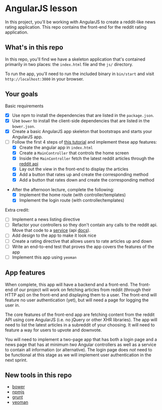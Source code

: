 # AngularJS lesson

In this project, you'll be working with AngularJS to create a reddit-like news rating application. This repo contains the front-end for the reddit rating application.

## What's in this repo

In this repo, you'll find we have a skeleton application that's contained primarily in two places: the `index.html` file and the `js/` directory.

To run the app, you'll need to run the included binary in `bin/start` and visit `http://localhost:3000` in your browser.

## Your goals

Basic requirements

* [x] Use npm to install the dependencies that are listed in the `package.json`.
* [x] Use `bower` to install the client-side dependencies that are listed in the `bower.json`.
* [x] Create a basic AngularJS app skeleton that bootstraps and starts your AngularJS app.
* [ ] Follow the first 4 steps of [this tutorial](http://www.ng-newsletter.com/posts/beginner2expert-how_to_start.html) and implement these app features:
    * [x] Create the angular app in `index.html`
    * [x] Create a `MainController` that controls the home screen
    * [x] Inside the `MainController` fetch the latest reddit articles through the [reddit api](http://www.reddit.com/dev/api)
    * [x] Lay out the view in the front-end to display the articles
    * [x] Add a button that rates up and create the corresponding method
    * [x] Add a button that rates down and create the corresponding method
* After the afternoon lecture, complete the following:
    * [x] Implement the home route (with controller/templates)
    * [x] Implement the login route (with controller/templates)

Extra credit: 
* [ ] Implement a news listing directive
* [ ] Refactor your controllers so they don't contain any calls to the reddit api.  Move that code to a [service](http://www.ng-newsletter.com/posts/beginner2expert-services.html) (api [docs](http://docs-angularjs-org-dev.appspot.com/guide/dev_guide.services.understanding_services)).
* [ ] Add design to the app to make it look nice
* [ ] Create a rating directive that allows users to rate articles up and down
* [ ] Write an end-to-end test that proves the app covers the features of the app
* [ ] Implement this app using `yeoman`

## App features

When complete, this app will have a backend and a front-end. The front-end of our project will work on fetching articles from reddit (through their HTTP api) on the front-end and displaying them to a user. The front-end will feature no user authentication (yet), but will need a page for logging the user in.

The core features of the front-end app are fetching content from the reddit API using core AngularJS (i.e. no jQuery or other XHR libraries). The app will need to list the latest articles in a subreddit of your choosing. It will need to feature a way for users to upvote and downvote.

You will need to implement a two-page app that has both a login page and a news page that has at minimum _two_ Angular controllers as well as a service to contain all information (or alternative). The login page does _not_ need to be functional at this stage as we will implement user authentication in the next sprint.

## New tools in this repo

* [bower](http://bower.io/)
* [npmjs](https://npmjs.org/)
* [grunt](http://gruntjs.com/)
* [yeoman](http://yeoman.io)
